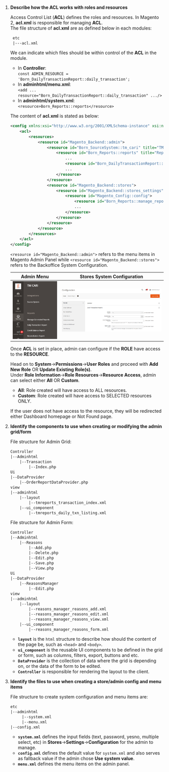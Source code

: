 1. __Describe how the ACL works with roles and resources__
   
   Access Control List (__ACL__) defines the roles and resources. In Magento 2, __acl.xml__ is responsible for managing __ACL__.<br/> 
   The file structure of __acl.xml__ are as defined below in each modules:
   ```
    etc
    |---acl.xml
   ```
   We can indicate which files should be within control of the __ACL__ in the module.
   - In __Controller__:<br/>`const ADMIN_RESOURCE = 'Born_DailyTransactionReport::daily_transaction';`
   - In __adminhtml/menu.xml__:<br/>`<add ... resource="Born_DailyTransactionReport::daily_transaction" .../>`
   - In __adminhtml/system.xml__:<br/>`<resource>Born_Reports::reports</resource>`

   The content of __acl.xml__ is stated as below:
    ```xml
    <config xmlns:xsi="http://www.w3.org/2001/XMLSchema-instance" xsi:noNamespaceSchemaLocation="urn:magento:framework:Acl/etc/acl.xsd">
        <acl>
            <resources>
                <resource id="Magento_Backend::admin">
                    <resource id="Born_SourceSystem::tm_cari" title="TM CARI" sortOrder="90">
                        <resource id="Born_Reports::reports" title="Reports" sortOrder="10">
                            ...
                            <resource id="Born_DailyTransactionReport::daily_transaction" title="Daily Transaction" sortOrder="30"/>
                            ...
                        </resource>
                    </resource>
                    <resource id="Magento_Backend::stores">
                        <resource id="Magento_Backend::stores_settings">
                            <resource id="Magento_Config::config">
                                <resource id="Born_Reports::manage_reports" title="Manage Reports"/>
                                ...
                            </resource>
                        </resource>
                    </resource>
                </resource>
            </resources>
        </acl>
    </config>
    ```

    `<resource id="Magento_Backend::admin">` refers to the menu items in Magento Admin Panel while `<resource id="Magento_Backend::stores">` refers to the Backoffice System Configuration.
    <center>

    | Admin Menu  | Stores System Configuration |
    |--------|-------------|
    | ![Admin Menu](images/s1_acl_menu.png) | ![Stores System Configuration](images/s1_acl_system_config.png) |
    
    </center>

    Once __ACL__ is set in place, admin can configure if the __ROLE__ have access to the __RESOURCE__.<br/>

    Head on to __System__→__Permissions__→__User Roles__ and proceed with __Add New Role__ OR __Update Existing Role(s)__.<br/>
    Under __Role Information__→__Role Resources__→__Resource Access__, admin can select either __All__ OR __Custom__.
    - __All__: Role created will have access to ALL resources.
    - __Custom__: Role created will have access to SELECTED resources ONLY.
  
    If the user does not have access to the resource, they will be redirected either Dashboard homepage or Not Found page.

2. __Identify the components to use when creating or modifying the admin grid/form__
   
    File structure for Admin Grid:
    ```
    Controller
    |--Adminhtml
        |--Transaction
            |--Index.php
    Ui
    |--DataProvider
        |--OrderReportDataProvider.php
    view
    |--adminhtml
        |--layout
            |--tmreports_transaction_index.xml
        |--ui_component
            |--tmreports_daily_txn_listing.xml
    ```

    File structure for Admin Form:
    ```
    Controller
    |--Adminhtml
        |--Reasons
            |--Add.php
            |--Delete.php
            |--Edit.php
            |--Save.php
            |--View.php
    Ui
    |--DataProvider
        |--ReasonsManager
            |--Edit.php
    view
    |--adminhtml
        |--layout
            |--reasons_manager_reasons_add.xml
            |--reasons_manager_reasons_edit.xml
            |--reasons_manager_reasons_view.xml
        |--ui_component
            |--reasons_manager_reasons_form.xml
    ```

   - __`layout`__ is the `html` structure to describe how should the content of the page be, such as `<head>` and `<body>`.
   - __`ui_component`__ is the reusable UI components to be defined in the grid or form, such as columns, filters, export, buttons and etc.
   - __`DataProvider`__ is the collection of data where the grid is depending on, or the data of the form to be edited. 
   - __`Controller`__ is responsible for rendering the layout to the client.

3. __Identify the files to use when creating a store/admin config and menu items__
   
   File structure to create system configuration and menu items are:
   ```
   etc
   |--adminhtml
        |--system.xml
        |--menu.xml
   |--config.xml
   ```
   - __`system.xml`__ defines the input fields (text, password, yesno, multiple select, etc) in __Stores__→__Settings__→__Configuration__ for the admin to manage.
   - __`config.xml`__ defines the default value for `system.xml` and also serves as fallback value if the admin chose __Use system value__.
   - __`menu.xml`__ defines the menu items on the admin panel.